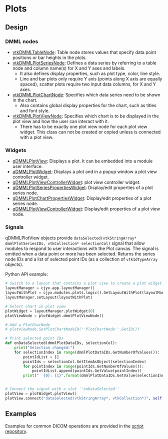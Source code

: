 # Plots

## Design

### DMML nodes

- [vtkDMMLTableNode](https://apidocs.slicer.org/master/classvtkDMMLTableNode.html): Table node stores values that specify data point positions or bar heights in the plots.
- [vtkDMMLPlotSeriesNode](https://apidocs.slicer.org/master/classvtkDMMLPlotSeriesNode.html): Defines a data series by referring to a table node and column name(s) for X and Y axes and labels.
  - It also defines display properties, such as plot type, color, line style.
  - Line and bar plots only require Y axis (points along X axis are equally spaced), scatter plots require two input data columns, for X and Y axes.
- [vtkDMMLPlotChartNode](https://apidocs.slicer.org/master/classvtkDMMLPlotChartNode.html): Specifies which data series need to be shown in the chart.
  - Also contains global display properties for the chart, such as titles and font style.
- [vtkDMMLPlotViewNode](https://apidocs.slicer.org/master/classvtkDMMLPlotViewNode.html): Specifies which chart is to be displayed in the plot view and how the user can interact with it.
    - There has to be exactly one plot view node for each plot view widget. This class can not be created or copied unless is connected with a plot view.

### Widgets

- [qDMMLPlotView](https://apidocs.slicer.org/master/classqDMMLPlotView.html): Displays a plot. It can be embedded into a module user interface.
- [qDMMLPlotWidget](https://apidocs.slicer.org/master/classqDMMLPlotWidget.html): Displays a plot and in a popup window a plot view controller widget.
- [qDMMLPlotViewControllerWidget](https://apidocs.slicer.org/master/classqDMMLPlotViewControllerWidget.html): plot view controller widget.
- [qDMMLPlotSeriesPropertiesWidget](https://apidocs.slicer.org/master/classqDMMLPlotSeriesPropertiesWidget.html): Display/edit properties of a plot series node.
- [qDMMLPlotChartPropertiesWidget](https://apidocs.slicer.org/master/classqDMMLPlotChartPropertiesWidget.html): Display/edit properties of a plot series node.
- [qDMMLPlotViewControllerWidget](https://apidocs.slicer.org/master/classqDMMLPlotViewControllerWidget.html): Display/edit properties of a plot view node.

### Signals

qDMMLPlotView objects provide `dataSelected(vtkStringArray* dmmlPlotSeriesIDs, vtkCollection* selectionCol)` signal that allow modules to respond to user interactions with the Plot canvas. The signal is emitted when a data point or more has been selected. Returns the series node IDs and a list of selected point IDs (as a collection of `vtkIdTypeArray` objects).

Python API example:

```python
# Switch to a layout that contains a plot view to create a plot widget
layoutManager = cjyx.app.layoutManager()
layoutWithPlot = cjyx.modules.plots.logic().GetLayoutWithPlot(layoutManager.layout)
layoutManager.setLayout(layoutWithPlot)

# Select chart in plot view
plotWidget = layoutManager.plotWidget(0)
plotViewNode = plotWidget.dmmlPlotViewNode()

# Add a PlotCharNode 
# plotViewNode.SetPlotChartNodeID(''PlotChartNode''.GetID())

# Print selected point IDs
def onDataSelected(dmmlPlotDataIDs, selectionCol):
    print("Selection changed:")
    for selectionIndex in range(dmmlPlotDataIDs.GetNumberOfValues()):
        pointIdList = []
        pointIds = selectionCol.GetItemAsObject(selectionIndex)
        for pointIndex in range(pointIds.GetNumberOfValues()):
            pointIdList.append(pointIds.GetValue(pointIndex))
        print("  {0}: {1}".format(dmmlPlotDataIDs.GetValue(selectionIndex), pointIdList))


# Connect the signal with a slot ''onDataSelected''
plotView = plotWidget.plotView()
plotView.connect("dataSelected(vtkStringArray*, vtkCollection*)", self.onDataSelected) 
```

## Examples

Examples for common DICOM operations are provided in the [script repository](../script_repository.md#plots).
